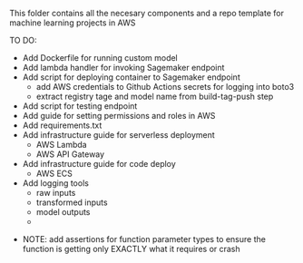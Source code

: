 This folder contains all the necesary components and a repo template for machine learning projects in AWS

TO DO:
- Add Dockerfile for running custom model
- Add lambda handler for invoking Sagemaker endpoint
- Add script for deploying container to Sagemaker endpoint
    - add AWS credentials to Github Actions secrets for logging into boto3
    - extract registry tage and model name from build-tag-push step
- Add script for testing endpoint
- Add guide for setting permissions and roles in AWS
- Add requirements.txt
- Add infrastructure guide for serverless deployment
    - AWS Lambda
    - AWS API Gateway
- Add infrastructure guide for code deploy
    - AWS ECS
- Add logging tools
    - raw inputs
    - transformed inputs
    - model outputs
    - 


* NOTE: add assertions for function parameter types to ensure the function is getting
only EXACTLY what it requires or crash